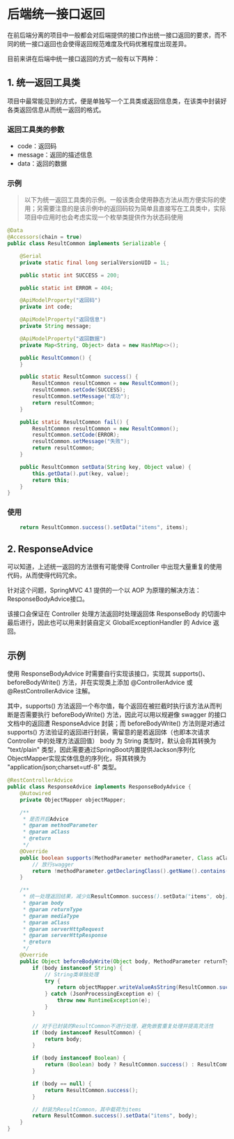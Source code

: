 # 后端统一接口返回

在前后端分离的项目中一般都会对后端提供的接口作出统一接口返回的要求，而不同的统一接口返回也会使得返回规范难度及代码优雅程度出现差异。

目前来讲在后端中统一接口返回的方式一般有以下两种：

## 1. 统一返回工具类

项目中最常能见到的方式，便是单独写一个工具类或返回信息类，在该类中封装好各类返回信息从而统一返回的格式。

### 返回工具类的参数

* code：返回码
* message：返回的描述信息
* data：返回的数据

### 示例

> 以下为统一返回工具类的示例。一般该类会使用静态方法从而方便实际的使用；另需要注意的是该示例中的返回码较为简单且直接写在工具类中，实际项目中应用时也会考虑实现一个枚举类提供作为状态码使用

```java
@Data
@Accessors(chain = true)
public class ResultCommon implements Serializable {

    @Serial
    private static final long serialVersionUID = 1L;

    public static int SUCCESS = 200;

    public static int ERROR = 404;

    @ApiModelProperty("返回码")
    private int code;

    @ApiModelProperty("返回信息")
    private String message;

    @ApiModelProperty("返回数据")
    private Map<String, Object> data = new HashMap<>();

    public ResultCommon() {
    }

    public static ResultCommon success() {
        ResultCommon resultCommon = new ResultCommon();
        resultCommon.setCode(SUCCESS);
        resultCommon.setMessage("成功");
        return resultCommon;
    }

    public static ResultCommon fail() {
        ResultCommon resultCommon = new ResultCommon();
        resultCommon.setCode(ERROR);
        resultCommon.setMessage("失败");
        return resultCommon;
    }

    public ResultCommon setData(String key, Object value) {
        this.getData().put(key, value);
        return this;
    }
}
```

### 使用

```java
	return ResultCommon.success().setData("items", items);
```

## 2. ResponseAdvice

可以知道，上述统一返回的方法很有可能使得 Controller 中出现大量重复的使用代码，从而使得代码冗余。

针对这个问题，SpringMVC 4.1 提供的一个以 AOP 为原理的解决方法：ResponseBodyAdvice接口。

该接口会保证在 Controller 处理方法返回时处理返回体 ResponseBody 的切面中最后进行，因此也可以用来封装自定义 GlobalExceptionHandler 的 Advice 返回。

## 示例

使用 ResponseBodyAdvice 时需要自行实现该接口，实现其 supports()、beforeBodyWrite() 方法，并在实现类上添加 @ControllerAdvice 或 @RestControllerAdvice 注解。

其中，supports() 方法返回一个布尔值，每个返回在被拦截时执行该方法从而判断是否需要执行 beforeBodyWrite() 方法，因此可以用以规避像 swagger 的接口文档中的返回遭 ResponseAdvice 封装；而 beforeBodyWrite() 方法则是对通过 supports() 方法验证的返回进行封装，需留意的是若返回体（也即本次请求 Controller 中的处理方法返回值） body 为 String 类型时，默认会将其转换为 "text/plain" 类型，因此需要通过SpringBoot内置提供Jackson序列化ObjectMapper实现实体信息的序列化，将其转换为 "application/json;charset=utf-8" 类型。

```java
@RestControllerAdvice
public class ResponseAdvice implements ResponseBodyAdvice {
    @Autowired
    private ObjectMapper objectMapper;

    /**
     * 是否开启Advice
     * @param methodParameter
     * @param aClass
     * @return
     */
    @Override
    public boolean supports(MethodParameter methodParameter, Class aClass) {
        // 放行swagger
        return !methodParameter.getDeclaringClass().getName().contains("springfox");
    }

    /**
     * 统一处理返回结果，减少如ResultCommon.success().setData("items", obj)的代码
     * @param body
     * @param returnType
     * @param mediaType
     * @param aClass
     * @param serverHttpRequest
     * @param serverHttpResponse
     * @return
     */
    @Override
    public Object beforeBodyWrite(Object body, MethodParameter returnType, MediaType mediaType, Class aClass, ServerHttpRequest serverHttpRequest, ServerHttpResponse serverHttpResponse) {
        if (body instanceof String) {
            // String类单独处理
            try {
                return objectMapper.writeValueAsString(ResultCommon.success().setData("msg", body));
            } catch (JsonProcessingException e) {
                throw new RuntimeException(e);
            }
        }

        // 对于已封装的ResultCommon不进行处理，避免嵌套重复处理并提高灵活性
        if (body instanceof ResultCommon) {
            return body;
        }

        if (body instanceof Boolean) {
            return (Boolean) body ? ResultCommon.success() : ResultCommon.fail();
        }

        if (body == null) {
            return ResultCommon.success();
        }

        // 封装为ResultCommon，其中载荷为items
        return ResultCommon.success().setData("items", body);
    }
}
```

